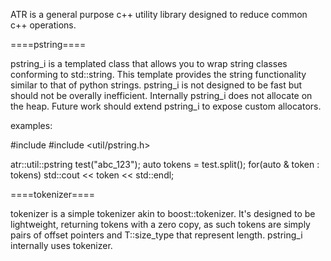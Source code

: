 ATR is a general purpose c++ utility library designed to reduce common c++ operations. 

====pstring====

pstring_i is a templated class that allows you to wrap string classes conforming to std::string.  This template provides the string functionality similar to that of python strings.  pstring_i is not designed to be fast but should not be overally inefficient.  Internally pstring_i does not allocate on the heap. Future work should extend pstring_i to expose custom allocators.

  examples:

  #include <iostream>
  #include <util/pstring.h>

  atr::util::pstring test("abc_123");
  auto tokens = test.split();
  for(auto & token : tokens)
    std::cout << token << std::endl;

====tokenizer====

tokenizer is a simple tokenizer akin to boost::tokenizer.  It's designed to be lightweight, returning tokens with a zero copy, as such tokens are simply pairs of offset pointers and T::size_type that represent length.  pstring_i internally uses tokenizer. 
